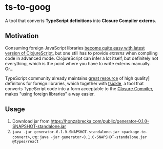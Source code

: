 # ts-to-goog

A tool that converts **TypeScript definitions** into **Closure Compiler externs**.

## Motivation

Consuming foreign JavaScript libraries [become quite easy with latest version of ClojureScript](https://clojurescript.org/news/2017-07-12-clojurescript-is-not-an-island-integrating-node-modules), but one still has to provide *externs* when compiling code in advanced mode. ClojureScript can infer a lot itself, but definitely not everything, which is the point where you have to write externs manually. Or...

TypeScript community already maintains [great resource](https://github.com/DefinitelyTyped/DefinitelyTyped) of high quality] definitons for foreign libraries, which together with [tsickle](https://github.com/angular/tsickle), a tool that converts TypeScript code into a form acceptable to the [Closure Compiler](https://github.com/google/closure-compiler/), makes "using foreign libraries" a way easier.

## Usage

 1. Download jar from https://honzabrecka.com/public/generator-0.1.0-SNAPSHOT-standalone.jar
 1. `java -jar generator-0.1.0-SNAPSHOT-standalone.jar <package-to-convert>`, eg: `java -jar generator-0.1.0-SNAPSHOT-standalone.jar @types/react`
